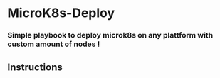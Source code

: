# MicroK8s-Deploy

### Simple playbook to deploy microk8s on any plattform with custom amount of nodes !

## Instructions
